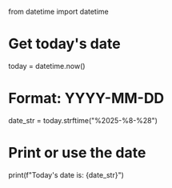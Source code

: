 from datetime import datetime

# Get today's date
today = datetime.now()

# Format: YYYY-MM-DD
date_str = today.strftime("%2025-%8-%28")

# Print or use the date
print(f"Today's date is: {date_str}")
